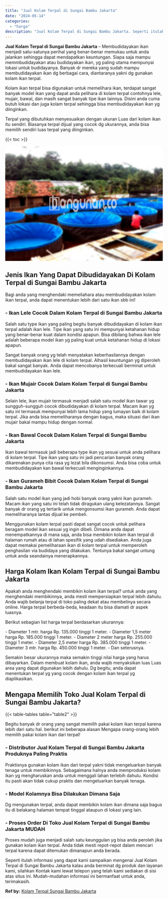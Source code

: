 ```yaml
---
title: "Jual Kolam Terpal di Sungai Bambu Jakarta"
date: "2024-05-14"
categories: 
  - "harga"
description: "Jual Kolam Terpal di Sungai Bambu Jakarta. Seperti itulah informasi yang dapat kami sampaikan mengenai Jual Kolam Terpal di Sungai Bambu Jakarta kalau anda b..."
---
```


**Jual Kolam Terpal di Sungai Bambu Jakarta** – Membudidayakan ikan menjadi satu-satunya perihal yang benar-benar memukau untuk anda jalankan sehingga dapat mendapatkan keuntungan. Siapa saja mampu memmbudidayakan atau budidayakan ikan, yg paling utama mempunyai lokasi untuk budidayanya. Banyak dr mereka yang sudah mampu membudidayakan ikan dg berbagai cara, diantaranya yakni dg gunakan kolam ikan terpal.

Kolam ikan terpal bisa digunakan untuk memelihara ikan, terdapat sangat banyak model ikan yang dapat anda pelihara di kolam terpal contohnya lele, mujair, bawal, dan masih sangat banyak tipe ikan lainnya. Disini anda cuma butuh lokasi dan juga kolam terpal sehingga bisa membudidayakan ikan yg diinginkan.

Terpal yang dibutuhkan menyesuaikan dengan ukuran Luas dari kolam ikan itu sendiri. Biasanya terpal dijual yang cocok dg ukurannya, anda bisa memilih sendiri luas terpal yang diinginkan.

{{< toc >}}

![Jual Kolam Terpal di Sungai Bambu Jakarta](/images/jual-kolam-terpal-37.png)

## Jenis Ikan Yang Dapat Dibudidayakan Di Kolam Terpal di Sungai Bambu Jakarta

Bagi anda yang menghendaki memeliahara atau membudidayakan kolam ikan terpal, anda dapat menentukan lebih dari satu ikan sbb ini!

### \- Ikan Lele Cocok Dalam Kolam Terpal di Sungai Bambu Jakarta

Salah satu type ikan yang paling begitu banyak dibudidayakan di kolam ikan terpal adalah ikan lele. Tipe ikan yang satu ini mempunyai ketahanan hidup yang benar-benar kuat dalam kondisi apapun. Bisa dibilang bahwa ikan lele adalah beberapa model ikan yg paling kuat untuk ketahanan hidup di lokasi apapun.

Sangat banyak orang yg telah menyatakan keberhasilannya dengan membudidayakan ikan lele di kolam terpal. Alhasil keuntungan yg diperoleh bakal sangat banyak. Anda dapat mencobanya terkecuali berminat untuk membudidayakan ikan lele.

### \- Ikan Mujair Cocok Dalam Kolam Terpal di Sungai Bambu Jakarta

Selain lele, ikan mujair termasuk menjadi salah satu model ikan tawar yg sungguh-sungguh cocok dibudidayakan di kolam terpal. Macam ikan yg satu ini termasuk mempunyai lebih lama hidup yang lumayan baik di kolam terpal. Jika anda bisa memeliharanya dengan bagus, maka situasi dari ikan mujair bakal mampu hidup dengan normal.

### \- Ikan Bawal Cocok Dalam Kolam Terpal di Sungai Bambu Jakarta

Ikan bawal termasuk jadi beberapa type ikan yg sesuai untuk anda pelihara di kolam terpal. Tipe ikan yang satu ini jadi pencarian banyak orang dikarenakan punya cita rasa yg lezat bila dikonsumsi. Anda bisa coba untuk membudidayakan kan bawal terkecuali menginginkannya.

### \- Ikan Gurameh Bibit Cocok Dalam Kolam Terpal di Sungai Bambu Jakarta

Salah satu model ikan yang jadi hobi banyak orang yakni ikan gurameh. Macam ikan yang satu ini telah tidak diragukan ulang kelezatannya. Sangat banyak dr orang yg tertarik untuk mengonsumsi ikan gurameh. Anda dapat memeliharanya lantas dijual ke pembeli.

Menggunakan kolam terpal pasti dapat sangat cocok untuk pelihara beragam model ikan sesuai yg ingin dibeli. Dimana anda dapat menempatkannya di mana saja, anda bisa membikin kolam ikan terpal di halaman rumah atau di lahan spesifik yang udah disediakan. Anda juga dapat memakai pemeliharaan ikan di kolam terpal untuk memperoleh penghasilan via budidaya yang dilakukan. Tentunya bakal sangat untung untuk anda seandainya menerapkannya.

## Harga Kolam Ikan Kolam Terpal di Sungai Bambu Jakarta

Apakah anda menghendaki membikin kolam ikan terpal? untuk anda yang menghendaki membikinnya, anda mesti mempersiapkan terpal lebih dahulu. Anda wajib belanja terpal di toko paling dekat atau membelinya secara online. Harga terpal berbeda-beda, keadaan itu bisa diamati dr aspek luasnya.

Berikut sebagian list harga terpal berdasarkan ukurannya:

\- Diameter 1 mtr. harga Rp. 135.000 tinggi 1 meter. - Diameter 1,5 meter harga Rp. 185.000 tinggi 1 meter. - Diameter 2 meter harga Rp. 255.000 tinggi 1 meter. - Diameter 2,5 meter harga Rp. 385.000 tinggi 1 meter. - Diameter 3 mtr. harga Rp. 450.000 tinggi 1 meter. - Dan seterusnya.

Semakin besar ukurannya maka semakin tinggi nilai harga yang harus dibayarkan. Dalam membuat kolam ikan, anda wajib menyaksikan luas Luas area yang dapat digunakan lebih dahulu. Dg begitu, anda dapat menentukan terpal yg yang cocok dengan kolam ikan terpal yg diaplikasikan.

## Mengapa Memilih Toko Jual Kolam Terpal di Sungai Bambu Jakarta?

{{< table-tables table="table2" >}}

Begitu banyak dr orang yang sangat memilih pakai kolam ikan terpal karena lebih dari satu hal. berikut ini beberapa alasan Mengapa orang-orang lebih memilih pakai kolam ikan dari terpal!

### \- Distributor Jual Kolam Terpal di Sungai Bambu Jakarta Produknya Paling Praktis

Praktisnya gunakan kolam ikan dari terpal yakni tidak mengeluarkan banyak tenaga untuk membikinnya. Sebagaimana halnya anda memproduksi kolam ikan yg mengharuskan anda untuk menggali lahan terlebih dahulu. Kondisi itu pasti akan tidak cukup praktis dan mengeluarkan banyak tenaga.

### \- Model Kolamnya Bisa Dilakukan Dimana Saja

Dg mengunakan terpal, anda dapat membikin kolam ikan dimana saja bagus itu di belakang halaman tempat tinggal ataupun di lokasi yang lain.

### \- Proses Order Di Toko Jual Kolam Terpal di Sungai Bambu Jakarta MUDAH

Proses mudah juga menjadi salah satu keunggulan yg bisa anda peroleh jika gunakan kolam ikan terpal. Anda tidak mesti repot-repot dalam mencari terpal karena dapat ditemukan dimanapun anda berada.

Seperti itulah informasi yang dapat kami sampaikan mengenai Jual Kolam Terpal di Sungai Bambu Jakarta kalau anda berminat dg produk dan layanan kami, silahkan Kontak kami lewat telepon yang telah kami sediakan di sisi atas situs ini. Mudah-mudahan informasi ini bermanfaat untuk anda, terimakasih.

**Ref by:** [Kolam Terpal Sungai Bambu Jakarta](https://id.wikipedia.org/wiki/Kolam)
